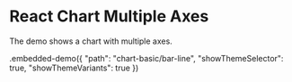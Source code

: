 # React Chart Multiple Axes

The demo shows a chart with multiple axes.

.embedded-demo({ "path": "chart-basic/bar-line", "showThemeSelector": true, "showThemeVariants": true })
